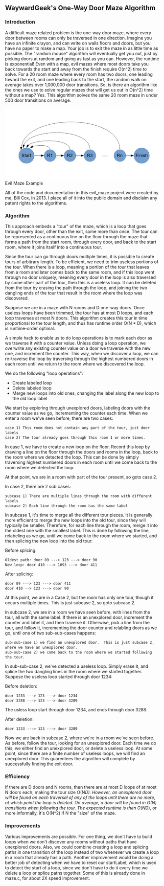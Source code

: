 ## WaywardGeek's One-Way Door Maze Algorithm

### Introduction

A difficult maze related problem is the one-way door maze, where every door
between rooms can only be traversed in one direction.  Imagine you have an
infinite crayon, and can write on walls floors and doors, but you have no paper
to make a map.  Your job is to exit the maze in as little time as possible.  The
"random mouse" algorithm will eventually get you out, just by picking doors at
random and going as fast as you can.  However, the runtime is exponential!  Even
with a map, evil mazes where most doors take you back towards the start and away
from the finish require O(n^2) time to solve.  For a 20 room maze where every
room has two doors, one leading toward the exit, and one leading back to the
start, the random walk on average takes over 1,000,000 door transitions.  So, is
there an algorithm like the ones we use to solve regular mazes that will get us
out in O(n^2) time without a map?  Yes.  This algorithm solves the same 20 room
maze in under 500 door transitions on average.

![Image of evil maze](img/maze.jpg?raw=true "Evil Maze")
Evil Maze Example

All of the code and documentation in this evil_maze project were created by me,
Bill Cox, in 2013.  I place all of it into the public domain and disclaim any
patent rights to the algorithms.

### Algorithm

This approach embeds a "tour" of the maze, which is a loop that goes through
every door, other than the exit, some more than once.  The tour can be
represented as a continuous line on the floor through the maze that forms a
path from the start room, through every door, and back to the start room, where
it joins itself into a continuous tour.

Since the tour can go through doors multiple times, it is possible to create
tours of arbitrary length.  To be efficient, we need to trim useless portions
of the tour.  When there is a loop, meaning a portion of the tour that leaves
from a room and later comes back to the same room, and if this loop went
through no door uniquely, meaning every door in the loop is also traversed by
some other part of the tour, then this is a useless loop.  It can be deleted
from the tour by erasing the path through the loop, and joining the two
dangling ends of the tour that result in the room where the loop was
discovered.

Suppose we are in a maze with N rooms and D one-way doors.  Once useless loops
have been trimmed, the tour has at most D loops, and each loop traverses at
most N doors.  This algorithm creates this tour in time proportional to the
tour length, and thus has runtime order O(N * D), which is runtime-order optimal.

A simple hack to enable us to do loop operations is to mark each door as we
traverse it with a counter value.  Unless doing a loop operation, we overwrite
any existing counter value on a door we traverse with the new one, and
increment the counter.  This way, when we discover a loop, we can re-traverse
the loop by traversing through the highest numbered doors in each room until we
return to the room where we discovered the loop.

We do the following "loop operations":

- Create labeled loop
- Delete labeled loop
- Merge new loops into old ones, changing the label along the new loop to the old loop label

We start by exploring through unexplored doors, labeling doors with the counter
value as we go, incrementing the counter each time.  When we enter a room we've
seen before, there are two cases:

    case 1) This room does not contain any part of the tour, just door labels
    case 2) The tour already goes through this room 1 or more times.

In case 1, we have to create a new loop on the floor.  Record this loop
by drawing a line on the floor through the doors and rooms in the loop, back to
the room where we detected the loop.  This can be done by simply traversing
highest numbered doors in each room until we come back to the room where we
detected the loop.

At that point, we are in a room with part of the tour present, so goto case 2.

In case 2, there are 2 sub cases:

    subcase 1) There are multiple lines through the room with different labels
    subcase 2) Each line through the room has the same label

In subcase 1, it's time to merge all the different tour pieces.  It is
generally more efficient to merge the new loops into the old tour, since they
will typically be smaller.  Therefore, for each line through the room, merge it
into the oldest one with the smallest label.  This is done by following the
line, relabeling as we go, until we come back to the room where we started, and
then splicing the new loop into the old tour:

Before splicing:

    Oldest path: door 89 ---> 123 ---> door 90
    New loop: door 410 ---> 1093 ---> door 411

After splicing:

    door 89 ---> 123 ---> door 411
    door 410 --> 123 ---> door 90

At this point, we are in a Case 2, but the room has only one tour, though it
occurs multiple times.  This is just subcase 2, so goto subcase 2.

In subcase 2, we are in a room we have seen before, with lines from the tour,
all with the same label.  If there is an unexplored door, increment the counter
and label it, and then traverse it.  Otherwise, pick a line from the tour, and follow it, incrementing the door counter and relabling doors as we go, until one of two sub-sub-cases happens:

    sub-sub-case 1) we find an unexplored door.  This is just subcase 2, where we have an unexplored door.
    sub-sub-case 2) we come back to the room where we started following the tour.

In sub-sub-case 2, we've detected a useless loop.  Simply erase it, and splice
the two dangling lines in the room where we started together.  Suppose the useless loop started through door 1234:

Before deletion:

    door 1233 ---> 123 ---> door 1234
    door 3288 ---> 123 ---> door 3289

The usless loop start through door 1234, and ends through door 3288.

After deletion:

    door 1233 ---> 123 ---> door 3289

Now we are back in subcase 2, where we're in a room we've seen before.  As
before, follow the tour, looking for an unexplored door.  Each time we do this,
we either find an unexplored door, or delete a useless loop.  At some point,
since there are a finite number of useless loops, we will find an unexplored
door.  This guarentees the algorithm will complete by successfully finding the
exit door.

### Efficiency

If there are D doors and N rooms, then there are at most D loops of at most N
doors each, making the tour size O(N*D).  However, an unexplored door will
be found on each traversal of any of the loops until there are no more, at which
point the loop is deleted.  On average, a door will be found in O(N)
transitions when following the tour.  The expected runtime is then O(N*D), or
more informally, it's O(N^2) if N the "size" of the maze.

### Improvements

Various improvements are possible.  For one thing, we don't have to build loops
when we don't discover any rooms without paths that have unexplored doors.
Also, we could combine creating a loop and splicing paths in one transition of
the loop instead of two whenever we create a loop in a room that already has a
path.  Another improvement would be doing a better job of detecting when we have
to reset our startLabel, which is used to detect the start of a loop, since we
don't have to do it every time we delete a loop or splice paths together.  Some
of this is already done in maze.c, for about 2X speed improvement.
